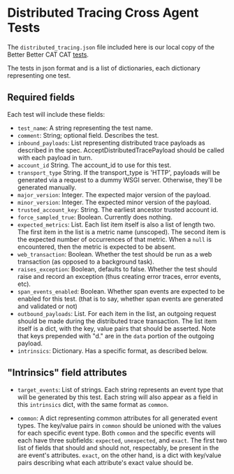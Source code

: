 # Distributed Tracing Cross Agent Tests

The `distributed_tracing.json` file included here is our local copy of the
Better Better CAT CAT [tests](https://source.datanerd.us/agents/cross_agent_tests/pull/96/files).

The tests in json format and is a list of dictionaries, each dictionary
representing one test.

## Required fields

Each test will include these fields:

+ `test_name`: A string representing the test name.
+ `comment`: String; optional field. Describes the test.
+ `inbound_payloads`: List representing distributed trace payloads as described
  in the spec. AcceptDistributedTracePayload should be called with each payload
  in turn.
+ `account_id` String. The account_id to use for this test.
+ `transport_type` String. If the transport_type is 'HTTP', payloads will be
  generated via a request to a dummy WSGI server. Otherwise, they'll be
  generated manually.
+ `major_version`: Integer. The expected major version of the payload.
+ `minor_version`: Integer. The expected minor version of the payload.
+ `trusted_account_key`: String. The earliest ancestor trusted account id.
+ `force_sampled_true`: Boolean. Currently does nothing.
+ `expected_metrics`: List. Each list item itself is also a list of length two.
  The first item in the list is a metric name (unscoped). The second item is
  the expected number of occurrences of that metric. When a `null` is
  encountered, then the metric is expected to be absent.
+ `web_transaction`: Boolean. Whether the test should be run
  as a web transaction (as opposed to a background task).
+ `raises_exception`: Boolean, defaults to false. Whether the test should raise
  and record an exception (thus creating error traces, error events, etc).
+ `span_events_enabled`: Boolean. Whether span events are expected to be
  enabled for this test. (that is to say, whether span events are generated and
  validated or not)
+ `outbound_payloads`: List. For each item in the list, an outgoing request
  should be made during the distributed trace transaction. The list item itself
  is a dict, with the key, value pairs that should be asserted. Note that
  keys prepended with "d." are in the `data` portion of the outgoing payload.
+ `intrinsics`: Dictionary. Has a specific format, as described below.

## "Intrinsics" field attributes

+ `target_events`: List of strings. Each string represents an event type that
  will be generated by this test. Each string will also appear as a field in
  this `intrinsics` dict, with the same format as `common`.

+ `common`: A dict representing common attributes for all generated event
  types. The key/value pairs in `common` should be unioned with the values for
  each specific event type. Both `common` and the specific events will each
  have three subfields: `expected`, `unexpected`, and `exact`. The first two
  list of fields that should and should not, respectably, be present in the
  are event's attributes. `exact`, on the other hand, is a dict with key/value
  pairs describing what each attribute's exact value should be.
